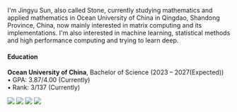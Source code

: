 
I'm Jingyu Sun, also called Stone, currently studying mathematics and applied mathematics in Ocean University of China in Qingdao, Shandong Province, China, now mainly interested in matrix computing and its implementations. 
I'm also interested in machine learning, statistical methods and high performance computing and trying to learn deep.


#### Education  
**Ocean University of China**, Bachelor of Science (2023 – 2027(Expected))  
• GPA: 3.87/4.00 (Currently)  
• Rank: 3/137 (Currently)  

[![](https://img.shields.io/badge/stonehfzs-Github-blue?logo=github)](https://github.com/stonehfzs)
[![](https://img.shields.io/badge/Email-Address-76BB21?logo=mailboxdotorg)](sunjingu@stu.ouc.edu.cn)
[![](https://img.shields.io/badge/禾风之水-Bilibili-FB7299?logo=bilibili)](https://space.bilibili.com/498816517)
[![](https://img.shields.io/badge/禾风之水-知乎-0084FF?logo=zhihu)](https://www.zhihu.com/people/he-feng-zhi-shui-85)
